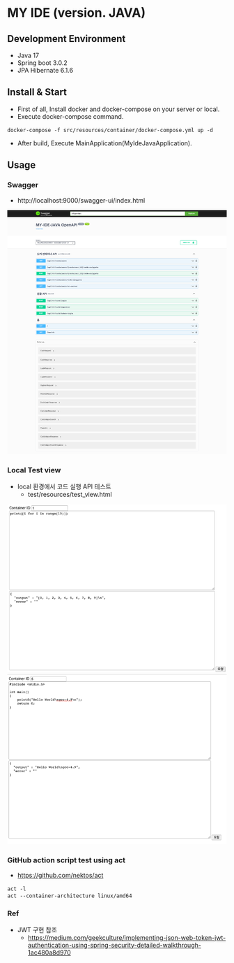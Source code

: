 # MY IDE (version. JAVA)


## Development Environment
* Java 17
* Spring boot 3.0.2
* JPA Hibernate 6.1.6


## Install & Start
* First of all, Install docker and docker-compose on your server or local.
* Execute docker-compose command. 
```shell
docker-compose -f src/resources/container/docker-compose.yml up -d
```
* After build, Execute MainApplication(MyIdeJavaApplication).


## Usage
### Swagger
* http://localhost:9000/swagger-ui/index.html

![](.README_images/1241e6dc.png)

### Local Test view
* local 환경에서 코드 실행 API 테스트
  * test/resources/test_view.html

![](.README_images/faf642de.png)
![](.README_images/a4616146.png)


### GitHub action script test using act
* https://github.com/nektos/act
```shell
act -l
act --container-architecture linux/amd64
```

### Ref
* JWT 구현 참조
  * https://medium.com/geekculture/implementing-json-web-token-jwt-authentication-using-spring-security-detailed-walkthrough-1ac480a8d970